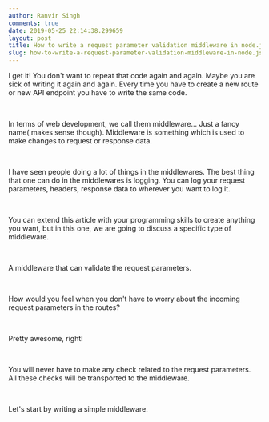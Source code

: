 ```yaml
---
author: Ranvir Singh
comments: true
date: 2019-05-25 22:14:38.299659
layout: post
title: How to write a request parameter validation middleware in node.js
slug: how-to-write-a-request-parameter-validation-middleware-in-node.js
---
```

I get it! You don't want to repeat that code again and again. Maybe you are sick of writing it again and again. Every time you have to create a new route or new API endpoint you have to write the same code.

&nbsp;

In terms of web development, we call them middleware... Just a fancy name( makes sense though). Middleware is something which is used to make changes to request or response data.

&nbsp;

I have seen people doing a lot of things in the middlewares.&nbsp;The best thing that one can do in the middlewares is logging. You can log your request parameters, headers, response data to wherever you want to log it.

&nbsp;

You can extend this article with your programming skills to create anything you want, but in this one, we are going to discuss a specific type of middleware.&nbsp;

&nbsp;

A middleware that can validate the request parameters.

&nbsp;

How would you feel when you don't have to worry about the incoming request parameters in the routes?

&nbsp;

Pretty awesome, right!

&nbsp;

You will never have to make any check related to the request parameters. All these checks will be transported to the middleware.

&nbsp;

Let's start by writing a simple middleware.

&nbsp;

<script src="https://gist.github.com/singh1114/766113f61c4f61b8357e4ff0223ec3c1.js"></script>

&nbsp;
&nbsp;
